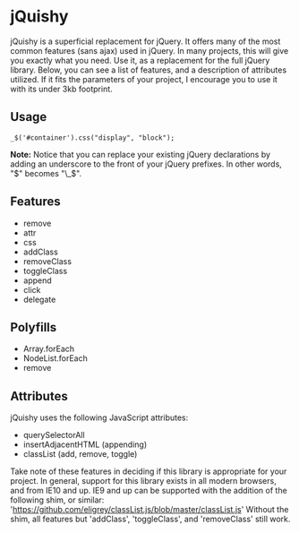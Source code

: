 # jQuishy

jQuishy is a superficial replacement for jQuery.  It offers many of the most common features (sans ajax) used in jQuery. In many projects, this will give you exactly what you need.  Use it, as a replacement for the full jQuery library.  Below, you can see a list of features, and a description of attributes utilized.  If it fits the parameters of your project, I encourage you to use it with its under 3kb footprint.

## Usage

`_$('#container').css("display", "block");`

__Note:__ Notice that you can replace your existing jQuery declarations by adding an underscore to the front of your jQuery prefixes. In other words, "$" becomes "\_$".

## Features

- remove
- attr
- css
- addClass
- removeClass
- toggleClass
- append
- click
- delegate

## Polyfills

- Array.forEach
- NodeList.forEach
- remove

## Attributes

jQuishy uses the following JavaScript attributes:

- querySelectorAll
- insertAdjacentHTML (appending)
- classList (add, remove, toggle)

Take note of these features in deciding if this library is appropriate for your project.  In general, support for this library exists in all modern browsers, and from IE10 and up.  IE9 and up can be supported with the addition of the following shim, or similar: 'https://github.com/eligrey/classList.js/blob/master/classList.js'
Without the shim, all features but 'addClass', 'toggleClass', and 'removeClass' still work.
